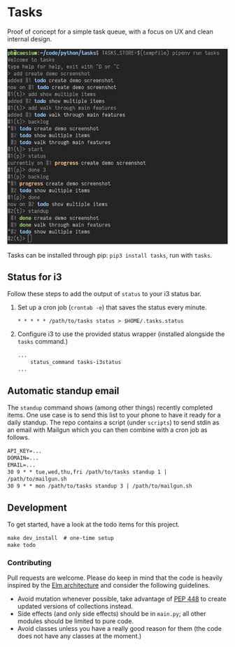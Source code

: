 # Tasks

Proof of concept for a simple task queue, with a focus on UX and clean internal design.

![Screenshot of a tasks session](images/demo.png)

Tasks can be installed through pip: `pip3 install tasks`, run with `tasks`.


## Status for i3

Follow these steps to add the output of `status` to your i3 status bar.

1. Set up a cron job (`crontab -e`) that saves the status every minute.

   ```
   * * * * * /path/to/tasks status > $HOME/.tasks.status
   ```

2. Configure i3 to use the provided status wrapper (installed alongside the `tasks` command.)

   ```
   ...
       status_command tasks-i3status
   ...
   ```


## Automatic standup email

The `standup` command shows (among other things) recently completed items. One use case is to send this list to your phone to have it ready for a daily standup. The repo contains a script (under `scripts`) to send stdin as an email with Mailgun which you can then combine with a cron job as follows.

```
API_KEY=...
DOMAIN=...
EMAIL=...
30 9 * * tue,wed,thu,fri /path/to/tasks standup 1 | /path/to/mailgun.sh
30 9 * * mon /path/to/tasks standup 3 | /path/to/mailgun.sh
```


## Development

To get started, have a look at the todo items for this project.

```
make dev_install  # one-time setup
make todo
```

### Contributing

Pull requests are welcome. Please do keep in mind that the code is heavily inspired by the [Elm architecture](https://guide.elm-lang.org/architecture/) and consider the following guidelines.

 * Avoid mutation whenever possible, take advantage of [PEP 448](https://www.python.org/dev/peps/pep-0448/) to create updated versions of collections instead.
 * Side effects (and only side effects) should be in `main.py`; all other modules should be limited to pure code.
 * Avoid classes unless you have a really good reason for them (the code does not have any classes at the moment.)
